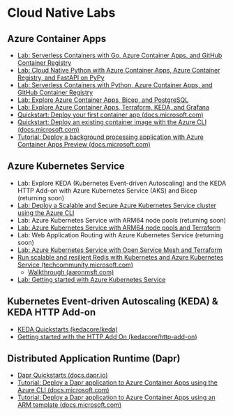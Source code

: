 # Cloud Native Labs

## Azure Container Apps

- [Lab: Serverless Containers with Go, Azure Container Apps, and GitHub Container Registry](containerapps-github-go/)
- [Lab: Cloud Native Python with Azure Container Apps, Azure Container Registry, and FastAPI on PyPy](containerapps-python-fastapi/)
- [Lab: Serverless Containers with Python, Azure Container Apps, and GitHub Container Registry](containerapps-github-python/)
- [Lab: Explore Azure Container Apps, Bicep, and PostgreSQL](containerapps-bicep/)
- [Lab: Explore Azure Container Apps, Terraform, KEDA, and Grafana](containerapps-terraform/)
- [Quickstart: Deploy your first container app (docs.microsoft.com)](https://docs.microsoft.com/azure/container-apps/get-started)
- [Quickstart: Deploy an existing container image with the Azure CLI (docs.microsoft.com)](https://docs.microsoft.com/azure/container-apps/get-started-existing-container-image)
- [Tutorial: Deploy a background processing application with Azure Container Apps Preview (docs.microsoft.com)](https://docs.microsoft.com/en-ca/azure/container-apps/background-processing?tabs=bash)

## Azure Kubernetes Service

- Lab: Explore KEDA (Kubernetes Event-driven Autoscaling) and the KEDA HTTP Add-on with Azure Kubernetes Service (AKS) and Bicep (returning soon)
- [Lab: Deploy a Scalable and Secure Azure Kubernetes Service cluster using the Azure CLI](aks-https/)
- Lab: Azure Kubernetes Service with ARM64 node pools (returning soon)
- [Lab: Azure Kubernetes Service with ARM64 node pools and Terraform](aks-arm64-terraform/)
- Lab: Web Application Routing with Azure Kubernetes Service (returning soon)
- [Lab: Azure Kubernetes Service with Open Service Mesh and Terraform](./aks-open-service-mesh-terraform/)
- [Run scalable and resilient Redis with Kubernetes and Azure Kubernetes Service (techcommunity.microsoft.com)](https://techcommunity.microsoft.com/t5/apps-on-azure-blog/run-scalable-and-resilient-redis-with-kubernetes-and-azure/ba-p/3247956) 
  - [Walkthrough (aaronmsft.com)](https://aaronmsft.com/posts/oss-aks-redis/)
- [Lab: Getting started with Azure Kubernetes Service](https://aka.ms/reactor/aks-workshop)

## Kubernetes Event-driven Autoscaling (KEDA) & KEDA HTTP Add-on

- [KEDA Quickstarts (kedacore/keda)](https://github.com/kedacore/keda#getting-started)
- [Getting started with the HTTP Add On (kedacore/http-add-on)](https://github.com/kedacore/http-add-on/blob/main/docs/walkthrough.md)

## Distributed Application Runtime (Dapr)

- [Dapr Quickstarts (docs.dapr.io)](https://docs.dapr.io/getting-started/quickstarts/)
- [Tutorial: Deploy a Dapr application to Azure Container Apps using the Azure CLI (docs.microsoft.com)](https://docs.microsoft.com/azure/container-apps/microservices-dapr)
- [Tutorial: Deploy a Dapr application to Azure Container Apps using an ARM template (docs.microsoft.com)](https://docs.microsoft.com/azure/container-apps/microservices-dapr-azure-resource-manager)
